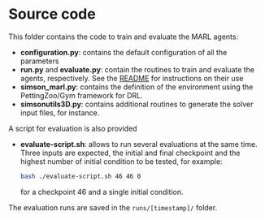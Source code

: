 # Source code

This folder contains the code to train and evaluate the MARL agents:
- **configuration.py**: contains the default configuration of all the parameters
- **run.py** and **evaluate.py**: contain the routines to train and evaluate the agents, respectively. See the [README](https://github.com/KTH-FlowAI/MARL-drag-reduction-in-wall-bounded-flows/blob/master/README.md) for instructions on their use
- **simson_marl.py**: contains the definition of the environment using the PettingZoo/Gym framework for DRL.
- **simsonutils3D.py**: contains additional routines to generate the solver input files, for instance.

A script for evaluation is also provided
- **evaluate-script.sh**: allows to run several evaluations at the same time. Three inputs are expected, the initial and final checkpoint and the highest number of initial condition to be tested, for example:
  ```bash
  bash ./evaluate-script.sh 46 46 0
  ```
  for a checkpoint 46 and a single initial condition.
  
The evaluation runs are saved in the `runs/[timestamp]/` folder.  